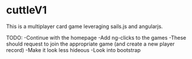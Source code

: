 # cuttleV1

This is a multiplayer card game leveraging sails.js and angularjs.

TODO:
-Continue with the homepage
	-Add ng-clicks to the games
		-These should request to join the appropriate game (and create a new player record)
	-Make it look less hideous
	-Look into bootstrap
